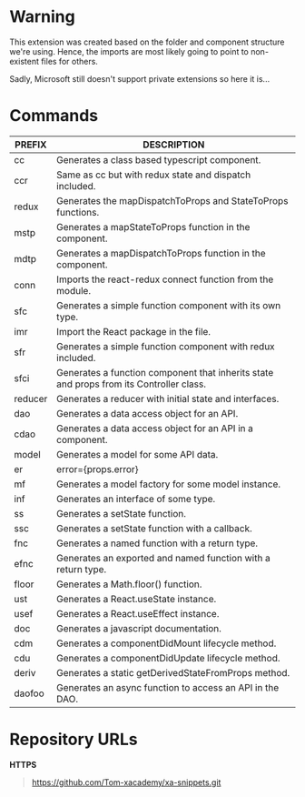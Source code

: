 # Warning

This extension was created based on the folder and component structure we're using.
Hence, the imports are most likely going to point to non-existent files for others.

Sadly, Microsoft still doesn't support private extensions so here it is...

# Commands

|PREFIX          |DESCRIPTION                                                  |
|----------------|-------------------------------------------------------------|
|cc				 |Generates a class based typescript component.                |
|ccr             |Same as cc but with redux state and dispatch included.       |
|redux           |Generates the mapDispatchToProps and StateToProps functions. |
|mstp            |Generates a mapStateToProps function in the component.       |
|mdtp            |Generates a mapDispatchToProps function in the component.    |
|conn            |Imports the react-redux connect function from the module.    |
|sfc             |Generates a simple function component with its own type.     |
|imr             |Import the React package in the file.                        |
|sfr             |Generates a simple function component with redux included.   |
|sfci            |Generates a function component that inherits state and props from its Controller class. |
|reducer         |Generates a reducer with initial state and interfaces.       |
|dao             |Generates a data access object for an API. 				   |
|cdao            |Generates a data access object for an API in a component.    |
|model           |Generates a model for some API data.						   |
|er              |error={props.error} || error={this.props.error}              |
|mf              |Generates a model factory for some model instance.		   |
|inf             |Generates an interface of some type.						   |
|ss              |Generates a setState function.						       |
|ssc             |Generates a setState function with a callback.			   |
|fnc             |Generates a named function with a return type.			   |
|efnc            |Generates an exported and named function with a return type. |
|floor           |Generates a Math.floor() function.            			   |
|ust             |Generates a React.useState instance.            			   |
|usef            |Generates a React.useEffect instance.            			   |
|doc             |Generates a javascript documentation.            			   |
|cdm             |Generates a componentDidMount lifecycle method.              |
|cdu             |Generates a componentDidUpdate lifecycle method. 			   |
|deriv           |Generates a static getDerivedStateFromProps method.		   |
|daofoo          |Generates an async function to access an API in the DAO.     |

# Repository URLs

**HTTPS**

> https://github.com/Tom-xacademy/xa-snippets.git